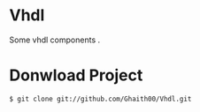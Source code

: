 # Vhdl
Some vhdl components .

# Donwload Project 
    
    $ git clone git://github.com/Ghaith00/Vhdl.git

